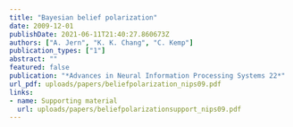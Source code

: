 ```yaml
---
title: "Bayesian belief polarization"
date: 2009-12-01
publishDate: 2021-06-11T21:40:27.860673Z
authors: ["A. Jern", "K. K. Chang", "C. Kemp"]
publication_types: ["1"]
abstract: ""
featured: false
publication: "*Advances in Neural Information Processing Systems 22*"
url_pdf: uploads/papers/beliefpolarization_nips09.pdf
links:
- name: Supporting material
  url: uploads/papers/beliefpolarizationsupport_nips09.pdf
---
```



